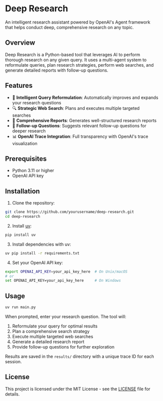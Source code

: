# Deep Research

An intelligent research assistant powered by OpenAI's Agent framework that helps conduct deep, comprehensive research on any topic.

## Overview

Deep Research is a Python-based tool that leverages AI to perform thorough research on any given query. It uses a multi-agent system to reformulate queries, plan research strategies, perform web searches, and generate detailed reports with follow-up questions.

## Features

- 🤖 **Intelligent Query Reformulation**: Automatically improves and expands your research questions
- 🔍 **Strategic Web Search**: Plans and executes multiple targeted searches
- 📝 **Comprehensive Reports**: Generates well-structured research reports
- 🔄 **Follow-up Questions**: Suggests relevant follow-up questions for deeper research
- 📊 **OpenAI Trace Integration**: Full transparency with OpenAI's trace visualization

## Prerequisites

- Python 3.11 or higher
- OpenAI API key

## Installation

1. Clone the repository:
```bash
git clone https://github.com/yourusername/deep-research.git
cd deep-research
```

2. Install [uv](https://github.com/astral-sh/uv):
```bash
pip install uv
```

3. Install dependencies with uv:
```bash
uv pip install -r requirements.txt
```

4. Set your OpenAI API key:
```bash
export OPENAI_API_KEY=your_api_key_here  # On Unix/macOS
# or
set OPENAI_API_KEY=your_api_key_here     # On Windows
```

## Usage

```bash
uv run main.py
```

When prompted, enter your research question. The tool will:
1. Reformulate your query for optimal results
2. Plan a comprehensive search strategy
3. Execute multiple targeted web searches
4. Generate a detailed research report
5. Provide follow-up questions for further exploration

Results are saved in the `results/` directory with a unique trace ID for each session.

## License

This project is licensed under the MIT License - see the [LICENSE](LICENSE) file for details.
